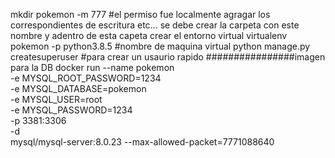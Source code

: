 mkdir pokemon -m 777 #el permiso fue localmente agragar los correspondientes de escritura etc... se debe crear la carpeta con este nombre y adentro de esta capeta crear el entorno virtual
virtualenv pokemon -p python3.8.5 #nombre de maquina virtual
python manage.py createsuperuser #para crear un usaurio rapido
################imagen para la DB
docker run --name pokemon \
-e MYSQL_ROOT_PASSWORD=1234 \
-e MYSQL_DATABASE=pokemon \
-e MYSQL_USER=root \
-e MYSQL_PASSWORD=1234 \
-p 3381:3306 \
-d \
mysql/mysql-server:8.0.23 --max-allowed-packet=7771088640

